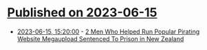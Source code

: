 # [Published on 2023-06-15](index.md)

* [2023-06-15, 15:20:00](https://yro.slashdot.org/story/23/06/15/1226245/2-men-who-helped-run-popular-pirating-website-megaupload-sentenced-to-prison-in-new-zealand?utm_source=rss1.0mainlinkanon&utm_medium=feed) - [2 Men Who Helped Run Popular Pirating Website Megaupload Sentenced To Prison in New Zealand](https://yro.slashdot.org/story/23/06/15/1226245/2-men-who-helped-run-popular-pirating-website-megaupload-sentenced-to-prison-in-new-zealand?utm_source=rss1.0mainlinkanon&utm_medium=feed)
